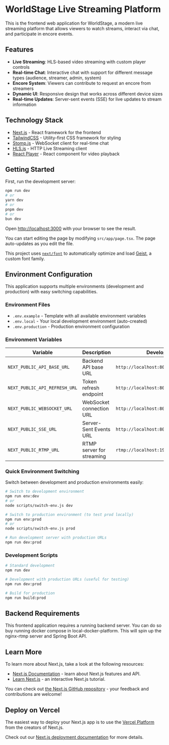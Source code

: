 # WorldStage Live Streaming Platform

This is the frontend web application for WorldStage, a modern live streaming platform that allows viewers to watch streams, interact via chat, and participate in encore events.

## Features

- **Live Streaming**: HLS-based video streaming with custom player controls
- **Real-time Chat**: Interactive chat with support for different message types (audience, streamer, admin, system)
- **Encore System**: Viewers can contribute to request an encore from streamers
- **Dynamic UI**: Responsive design that works across different device sizes
- **Real-time Updates**: Server-sent events (SSE) for live updates to stream information

## Technology Stack

- [Next.js](https://nextjs.org) - React framework for the frontend
- [TailwindCSS](https://tailwindcss.com) - Utility-first CSS framework for styling
- [Stomp.js](https://github.com/stomp-js/stompjs) - WebSocket client for real-time chat
- [HLS.js](https://github.com/video-dev/hls.js/) - HTTP Live Streaming client
- [React Player](https://github.com/cookpete/react-player) - React component for video playback

## Getting Started

First, run the development server:

```bash
npm run dev
# or
yarn dev
# or
pnpm dev
# or
bun dev
```

Open [http://localhost:3000](http://localhost:3000) with your browser to see the result.

You can start editing the page by modifying `src/app/page.tsx`. The page auto-updates as you edit the file.

This project uses [`next/font`](https://nextjs.org/docs/app/building-your-application/optimizing/fonts) to automatically optimize and load [Geist](https://vercel.com/font), a custom font family.

## Environment Configuration

This application supports multiple environments (development and production) with easy switching capabilities.

### Environment Files

- `.env.example` - Template with all available environment variables
- `.env.local` - Your local development environment (auto-created)
- `.env.production` - Production environment configuration

### Environment Variables

| Variable | Description | Development Default | Production Default |
|----------|-------------|-------------------|-------------------|
| `NEXT_PUBLIC_API_BASE_URL` | Backend API base URL | `http://localhost:8082` | `https://api.stagio.live` |
| `NEXT_PUBLIC_API_REFRESH_URL` | Token refresh endpoint | `http://localhost:8082/auth/refresh` | `https://api.stagio.live/auth/refresh` |
| `NEXT_PUBLIC_WEBSOCKET_URL` | WebSocket connection URL | `http://localhost:8082/ws` | `https://api.stagio.live/ws` |
| `NEXT_PUBLIC_SSE_URL` | Server-Sent Events URL | `http://localhost:8082/streams/view/subscribe` | `https://api.stagio.live/streams/view/subscribe` |
| `NEXT_PUBLIC_RTMP_URL` | RTMP server for streaming | `rtmp://localhost:1935/live` | `rtmp://api.stagio.live:1935/live` |

### Quick Environment Switching

Switch between development and production environments easily:

```bash
# Switch to development environment
npm run env:dev
# or
node scripts/switch-env.js dev

# Switch to production environment (to test prod locally)
npm run env:prod
# or
node scripts/switch-env.js prod

# Run development server with production URLs
npm run dev:prod
```

### Development Scripts

```bash
# Standard development
npm run dev

# Development with production URLs (useful for testing)
npm run dev:prod

# Build for production
npm run build:prod
```

## Backend Requirements

This frontend application requires a running backend server. You can do so buy running docker compose in local-docker-platform. This will spin up the nginx-rtmp server and Spring Boot API.


## Learn More

To learn more about Next.js, take a look at the following resources:

- [Next.js Documentation](https://nextjs.org/docs) - learn about Next.js features and API.
- [Learn Next.js](https://nextjs.org/learn) - an interactive Next.js tutorial.

You can check out [the Next.js GitHub repository](https://github.com/vercel/next.js) - your feedback and contributions are welcome!

## Deploy on Vercel

The easiest way to deploy your Next.js app is to use the [Vercel Platform](https://vercel.com/new?utm_medium=default-template&filter=next.js&utm_source=create-next-app&utm_campaign=create-next-app-readme) from the creators of Next.js.

Check out our [Next.js deployment documentation](https://nextjs.org/docs/app/building-your-application/deploying) for more details.
